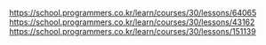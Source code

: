 https://school.programmers.co.kr/learn/courses/30/lessons/64065
https://school.programmers.co.kr/learn/courses/30/lessons/43162
https://school.programmers.co.kr/learn/courses/30/lessons/151139
